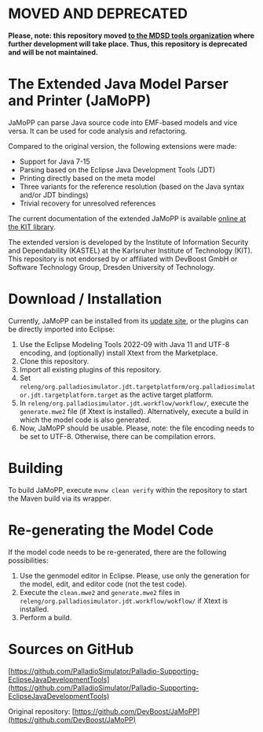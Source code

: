 # **MOVED AND DEPRECATED**

**Please, note: this repository moved [to the MDSD tools organization](https://github.com/MDSD-Tools/TheExtendedJavaModelParserAndPrinter) where further development will take place. Thus, this repository is deprecated and will be not maintained.**

# The Extended Java Model Parser and Printer (JaMoPP)

JaMoPP can parse Java source code into EMF-based models and vice versa. It can be used for code analysis and refactoring.

Compared to the original version, the following extensions were made:

- Support for Java 7-15
- Parsing based on the Eclipse Java Development Tools (JDT)
- Printing directly based on the meta model
- Three variants for the reference resolution (based on the Java syntax and/or JDT bindings)
- Trivial recovery for unresolved references

The current documentation of the extended JaMoPP is available [online at the KIT library](https://publikationen.bibliothek.kit.edu/1000149186).

The extended version is developed by the Institute of Information Security and Dependability (KASTEL) at the Karlsruher Institute of Technology (KIT). This repository is not endorsed by or affiliated with DevBoost GmbH or Software Technology Group, Dresden University of Technology.

# Download / Installation

Currently, JaMoPP can be installed from its [update site](https://updatesite.palladio-simulator.com/palladio-supporting-eclipsejavadevelopmenttools/nightly/), or the plugins can be directly imported into Eclipse:

1. Use the Eclipse Modeling Tools 2022-09 with Java 11 and UTF-8 encoding, and (optionally) install Xtext from the Marketplace.
2. Clone this repository.
3. Import all existing plugins of this repository.
5. Set `releng/org.palladiosimulator.jdt.targetplatform/org.palladiosimulator.jdt.targetplatform.target` as the active target platform.
4. In `releng/org.palladiosimulator.jdt.workflow/workflow/`, execute the `generate.mwe2` file (if Xtext is installed). Alternatively, execute a build in which the model code is also generated.
5. Now, JaMoPP should be usable. Please, note: the file encoding needs to be set to UTF-8. Otherwise, there can be compilation errors.

# Building

To build JaMoPP, execute `mvnw clean verify` within the repository to start the Maven build via its wrapper.

# Re-generating the Model Code

If the model code needs to be re-generated, there are the following possibilities:

1. Use the genmodel editor in Eclipse. Please, use only the generation for the model, edit, and editor code (not the test code).
2. Execute the `clean.mwe2` and `generate.mwe2` files in `releng/org.palladiosimulator.jdt.workflow/wokflow/` if Xtext is installed.
3. Perform a build.

# Sources on GitHub

[https://github.com/PalladioSimulator/Palladio-Supporting-EclipseJavaDevelopmentTools](https://github.com/PalladioSimulator/Palladio-Supporting-EclipseJavaDevelopmentTools)

Original repository: [https://github.com/DevBoost/JaMoPP](https://github.com/DevBoost/JaMoPP)
